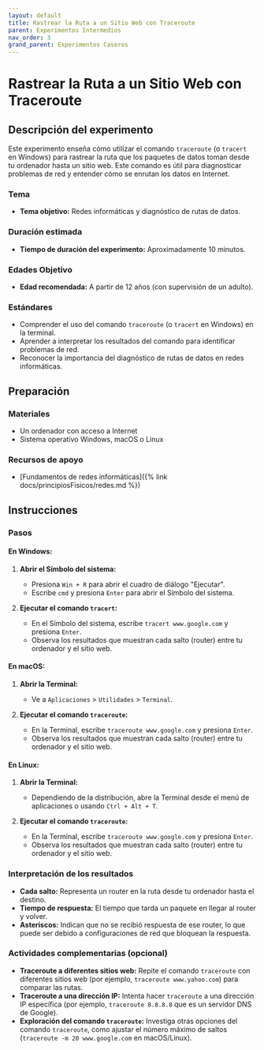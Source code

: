 ```yaml
---
layout: default
title: Rastrear la Ruta a un Sitio Web con Traceroute
parent: Experimentos Intermedios
nav_order: 3
grand_parent: Experimentos Caseros
---
```


# Rastrear la Ruta a un Sitio Web con Traceroute

## Descripción del experimento
Este experimento enseña cómo utilizar el comando `traceroute` (o `tracert` en Windows) para rastrear la ruta que los paquetes de datos toman desde tu ordenador hasta un sitio web. Este comando es útil para diagnosticar problemas de red y entender cómo se enrutan los datos en Internet.

### Tema
- **Tema objetivo:** Redes informáticas y diagnóstico de rutas de datos.

### Duración estimada
- **Tiempo de duración del experimento:** Aproximadamente 10 minutos.

### Edades Objetivo
- **Edad recomendada:** A partir de 12 años (con supervisión de un adulto).

### Estándares
- Comprender el uso del comando `traceroute` (o `tracert` en Windows) en la terminal.
- Aprender a interpretar los resultados del comando para identificar problemas de red.
- Reconocer la importancia del diagnóstico de rutas de datos en redes informáticas.

## Preparación
### Materiales
- Un ordenador con acceso a Internet
- Sistema operativo Windows, macOS o Linux

### Recursos de apoyo
- [Fundamentos de redes informáticas]({% link docs/principiosFisicos/redes.md %})

## Instrucciones
### Pasos
#### En Windows:
1. **Abrir el Símbolo del sistema:**
   - Presiona `Win + R` para abrir el cuadro de diálogo "Ejecutar".
   - Escribe `cmd` y presiona `Enter` para abrir el Símbolo del sistema.

2. **Ejecutar el comando `tracert`:**
   - En el Símbolo del sistema, escribe `tracert www.google.com` y presiona `Enter`.
   - Observa los resultados que muestran cada salto (router) entre tu ordenador y el sitio web.

#### En macOS:
1. **Abrir la Terminal:**
   - Ve a `Aplicaciones` > `Utilidades` > `Terminal`.

2. **Ejecutar el comando `traceroute`:**
   - En la Terminal, escribe `traceroute www.google.com` y presiona `Enter`.
   - Observa los resultados que muestran cada salto (router) entre tu ordenador y el sitio web.

#### En Linux:
1. **Abrir la Terminal:**
   - Dependiendo de la distribución, abre la Terminal desde el menú de aplicaciones o usando `Ctrl + Alt + T`.

2. **Ejecutar el comando `traceroute`:**
   - En la Terminal, escribe `traceroute www.google.com` y presiona `Enter`.
   - Observa los resultados que muestran cada salto (router) entre tu ordenador y el sitio web.

### Interpretación de los resultados
- **Cada salto:** Representa un router en la ruta desde tu ordenador hasta el destino. 
- **Tiempo de respuesta:** El tiempo que tarda un paquete en llegar al router y volver.
- **Asteriscos:** Indican que no se recibió respuesta de ese router, lo que puede ser debido a configuraciones de red que bloquean la respuesta.

### Actividades complementarias (opcional)
- **Traceroute a diferentes sitios web:** Repite el comando `traceroute` con diferentes sitios web (por ejemplo, `traceroute www.yahoo.com`) para comparar las rutas.
- **Traceroute a una dirección IP:** Intenta hacer `traceroute` a una dirección IP específica (por ejemplo, `traceroute 8.8.8.8` que es un servidor DNS de Google).
- **Exploración del comando `traceroute`:** Investiga otras opciones del comando `traceroute`, como ajustar el número máximo de saltos (`traceroute -m 20 www.google.com` en macOS/Linux).
